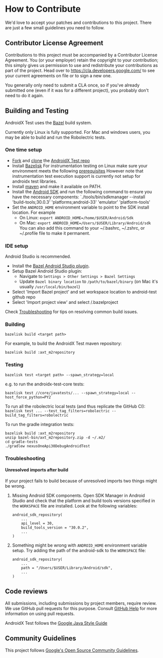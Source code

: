 # How to Contribute

We'd love to accept your patches and contributions to this project. There are
just a few small guidelines you need to follow.

## Contributor License Agreement

Contributions to this project must be accompanied by a Contributor License
Agreement. You (or your employer) retain the copyright to your contribution;
this simply gives us permission to use and redistribute your contributions as
part of the project. Head over to <https://cla.developers.google.com/> to see
your current agreements on file or to sign a new one.

You generally only need to submit a CLA once, so if you've already submitted one
(even if it was for a different project), you probably don't need to do it
again.

## Building and Testing

AndroidX Test uses the [Bazel](https://bazel.build) build system.

Currently only Linux is fully supported. For Mac and windows users, you may be able to build
and run the Robolectric tests.

### One time setup

*   [Fork](https://help.github.com/articles/fork-a-repo/) and
    [clone](https://help.github.com/articles/cloning-a-repository/) the
    [AndroidX Test repo](https://github.com/android/android-test)
*   Install [Bazelisk](https://github.com/bazelbuild/bazelisk/blob/master/README.md)
    For instrumentation testing on Linux make sure your environment
    meets the following
    [prerequisites](https://docs.bazel.build/versions/master/android-instrumentation-test.html#prerequisites)
    However note that instrumentation test execution support is currently not setup
    for androidx test libraries.
*   Install [maven](http://maven.apache.org/install.html) and make it available
    on PATH.
*   Install the [Android SDK](https://developer.android.com/studio/install) and
    run the following command to ensure you have the necessary components:
    `./tools/bin/sdkmanager --install 'build-tools;30.0.3'
    'platforms;android-33' 'emulator' 'platform-tools'
*   Set the `ANDROID_HOME` environment variable to point to the SDK install
    location. For example
    *   On Linux: `export ANDROID_HOME=/home/$USER/Android/Sdk`
    *   On Mac: `export ANDROID_HOME=/Users/$USER/Library/Android/sdk`
    You can also add this command to your ~/.bashrc, ~/.zshrc, or ~/.profile file to make it
    permanent.

### IDE setup

Android Studio is recommended.

*   Install the [Bazel Android Studio plugin](https://docs.bazel.build/versions/master/ide.html).
*   Setup Bazel Android Studio plugin:
    *   Navigate to `Settings > Other Settings > Bazel Settings`
    *   Update `Bazel binary location` to `/path/to/bazel/binary` (on Mac it's usually
      `/usr/local/bin/bazel`)
*   Select 'Import Bazel project' and set workspace location to android-test
    github repo
*   Select 'Import project view' and select <github repo>/.bazelproject

Check [Troubleshooting](#troubleshooting) for tips on resolving common build issues.

### Building

```
bazelisk build <target path>
```

For example, to build the AndroidX Test maven repository:
```
bazelisk build :axt_m2repository
```

### Testing

```
bazelisk test <target path> --spawn_strategy=local
```

e.g. to run the androidx-test-core tests:
```
bazelisk test //core/javatests/... --spawn_strategy=local --host_force_python=PY2
```

To run all the robolectric local tests (and thus replicate the GitHub CI):
`bazelisk test ... --test_tag_filters=robolectric --build_tag_filters=robolectric`

To run the gradle integration tests:
```
bazelisk build :axt_m2repository
unzip bazel-bin/axt_m2repository.zip -d ~/.m2/
cd gradle-tests
./gradlew nexusOneApi30DebugAndroidTest
```

### Troubleshooting

#### Unresolved imports after build

If your project fails to build because of unresolved imports two things might be wrong.

1. Missing Android SDK components.
   Open SDK Manager in Android Studio and check that the platform and build tools versions specified in the `WORKSPACE` file are installed.
   Look at the following variables:

    ```bazel
    android_sdk_repository(
        ...
        api_level = 30,
        build_tools_version = "30.0.2",
        ...
    )
    ```

2. Something might be wrong with `ANDROID_HOME` environment variable setup. Try adding the path of
the android-sdk to the `WORKSPACE` file:

    ```bazel
    android_sdk_repository(
        ...
        path = "/Users/$USER/Library/Android/sdk",
        ...
    )
    ```

## Code reviews

All submissions, including submissions by project members, require review. We
use GitHub pull requests for this purpose. Consult
[GitHub Help](https://help.github.com/articles/about-pull-requests/) for more
information on using pull requests.

AndroidX Test follows the [Google Java Style Guide](http://google.github.io/styleguide/javaguide.html)

## Community Guidelines

This project follows [Google's Open Source Community
Guidelines](https://opensource.google.com/conduct/).
